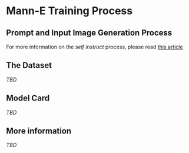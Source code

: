 # Mann-E Training Process

## Prompt and Input Image Generation Process 

For more information on the _self instruct_ process, please read [this article](https://haghiri75.com/en/re-creating-midjourney-with-only-10-technical-report-for-mann-e-5-development/)

## The Dataset

_TBD_

## Model Card

_TBD_

## More information

_TBD_